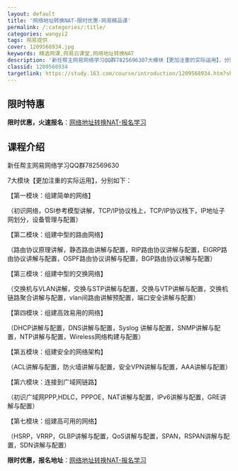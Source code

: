 ```yaml
---
layout: default
title: '网络地址转换NAT-限时优惠-网易精品课'
permalink: /:categories/:title/
categories: wangyi2
tags: 网易提供
cover: 1209568934.jpg
keywords: 精选网课,网易云课堂,网络地址转换NAT
description: '新任帮主网易网络学习QQ群7825696307大模块【更加注重的实际运用】，分别如下：【第一模块：组建简单的网络】（初识'
classid: 1209568934
targetlink: https://study.163.com/course/introduction/1209568934.htm?share=1&shareId=1025206652&utm_campaign=share&utm_medium=iphoneShare&utm_source=&utm_u=1025206652
---
```


## 限时特惠

**限时优惠，火速报名**：[网络地址转换NAT-报名学习](https://study.163.com/course/introduction/1209568934.htm?share=1&shareId=1025206652&utm_campaign=share&utm_medium=iphoneShare&utm_source=&utm_u=1025206652)

## 课程介绍

新任帮主网易网络学习QQ群782569630

7大模块【更加注重的实际运用】，分别如下：

【第一模块：组建简单的网络】

（初识网络，OSI参考模型讲解，TCP/IP协议栈上，TCP/IP协议栈下，IP地址子网划分，设备管理与配置）

【第二模块：组建中型的路由网络】

（路由协议原理讲解，静态路由讲解与配置，RIP路由协议讲解与配置，EIGRP路由协议讲解与配置，OSPF路由协议讲解与配置，BGP路由协议讲解与配置）

【第三模块：组建中型的交换网络】

（交换机与VLAN讲解，交换与STP讲解与配置，交换与VTP讲解与配置，交换机链路聚合讲解与配置，vlan间路由讲解预配置，端口安全讲解与配置）

【第四模块：组建高效易用的网络】

（DHCP讲解与配置，DNS讲解与配置，Syslog 讲解与配置，SNMP讲解与配置，NTP讲解与配置，Wireless网络构建与配置）

【第五模块：组建安全的网络架构】

（ACL讲解与配置，防火墙讲解与配置，安全VPN讲解与配置，AAA讲解与配置）

【第六模块：连接到广域网链路】

（初识广域网PPP,HDLC，PPPOE，NAT讲解与配置，IPv6讲解与配置，GRE讲解与配置）

【第七模块：组建高可用的网络】

（HSRP，VRRP，GLBP讲解与配置，QoS讲解与配置，SPAN，RSPAN讲解与配置，SDN讲解与配置）

**限时优惠，报名地址**：[网络地址转换NAT-报名学习](https://study.163.com/course/introduction/1209568934.htm?share=1&shareId=1025206652&utm_campaign=share&utm_medium=iphoneShare&utm_source=&utm_u=1025206652)

